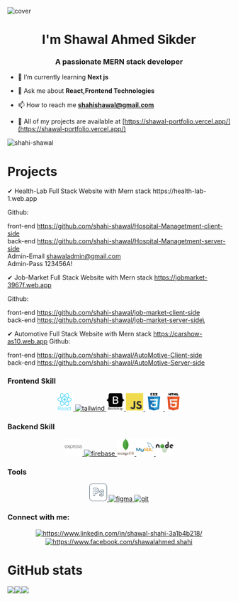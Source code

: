 ![cover](https://i.ibb.co/GJrdZPD/Blue-Modern-Elegant-Corporate-Personal-Profile-Linked-In-Banner.png)
<h1 align="center"> I'm Shawal Ahmed Sikder</h1>
<h3 align="center">A passionate MERN stack developer</h3>



- 🌱 I’m currently learning **Next js**

- 💬 Ask me about **React,Frontend Technologies**

- 📫 How to reach me **shahishawal@gmail.com**
- 🔰 All of my projects are available at [https://shawal-portfolio.vercel.app/](https://shawal-portfolio.vercel.app/)

<p align="left"> <img src="https://komarev.com/ghpvc/?username=shahi-shawal&label=Profile%20views&color=d7e60a&style=flat" alt="shahi-shawal" /> </p>

<h1 align="left">Projects</h1>
✔ Health-Lab Full Stack Website with Mern stack https://health-lab-1.web.app

Github:

front-end https://github.com/shahi-shawal/Hospital-Managetment-client-side <br>
back-end https://github.com/shahi-shawal/Hospital-Managetment-server-side
<br>
Admin-Email shawaladmin@gmail.com
<br>
Admin-Pass 123456A!

✔ Job-Market Full Stack Website with Mern stack https://jobmarket-3967f.web.app

Github:

front-end https://github.com/shahi-shawal/job-market-client-side <br>
back-end https://github.com/shahi-shawal/job-market-server-side\

✔ Automotive Full Stack Website with Mern stack 
https://carshow-as10.web.app
Github:

front-end https://github.com/shahi-shawal/AutoMotive-Client-side <br>
back-end https://github.com/shahi-shawal/AutoMotive-Server-side


<h3 align="left">Frontend Skill</h3>

<p align="center"><a href="https://reactjs.org/" target="_blank" rel="noreferrer"> <img src="https://raw.githubusercontent.com/devicons/devicon/master/icons/react/react-original-wordmark.svg" alt="react" width="40" height="40"/> </a> <a href="https://tailwindcss.com/" target="_blank" rel="noreferrer"> <img src="https://www.vectorlogo.zone/logos/tailwindcss/tailwindcss-icon.svg" alt="tailwind" width="40" height="40"/> </a><a href="https://getbootstrap.com" target="_blank" rel="noreferrer"> <img src="https://raw.githubusercontent.com/devicons/devicon/master/icons/bootstrap/bootstrap-plain-wordmark.svg" alt="bootstrap" width="40" height="40"/> </a><a href="https://developer.mozilla.org/en-US/docs/Web/JavaScript" target="_blank" rel="noreferrer"> <img src="https://raw.githubusercontent.com/devicons/devicon/master/icons/javascript/javascript-original.svg" alt="javascript" width="40" height="40"/><a href="https://www.w3schools.com/css/" target="_blank" rel="noreferrer"> <img src="https://raw.githubusercontent.com/devicons/devicon/master/icons/css3/css3-original-wordmark.svg" alt="css3" width="40" height="40"/> </a> </a><a href="https://www.w3.org/html/" target="_blank" rel="noreferrer"> <img src="https://raw.githubusercontent.com/devicons/devicon/master/icons/html5/html5-original-wordmark.svg" alt="html5" width="40" height="40"/> </a> </p>

<h3>Backend Skill</h3>
<p align="center"> <a href="https://expressjs.com" target="_blank" rel="noreferrer"> <img src="https://raw.githubusercontent.com/devicons/devicon/master/icons/express/express-original-wordmark.svg" alt="express" width="40" height="40"/> </a>  <a href="https://firebase.google.com/" target="_blank" rel="noreferrer"> <img src="https://www.vectorlogo.zone/logos/firebase/firebase-icon.svg" alt="firebase" width="40" height="40"/> </a>   <a href="https://www.mongodb.com/" target="_blank" rel="noreferrer"> <img src="https://raw.githubusercontent.com/devicons/devicon/master/icons/mongodb/mongodb-original-wordmark.svg" alt="mongodb" width="40" height="40"/> </a> <a href="https://www.mysql.com/" target="_blank" rel="noreferrer"> <img src="https://raw.githubusercontent.com/devicons/devicon/master/icons/mysql/mysql-original-wordmark.svg" alt="mysql" width="40" height="40"/> </a> <a href="https://nodejs.org" target="_blank" rel="noreferrer"> <img src="https://raw.githubusercontent.com/devicons/devicon/master/icons/nodejs/nodejs-original-wordmark.svg" alt="nodejs" width="40" height="40"/> </a>  </p>
<h3>Tools</h3>
 <p align="center"><a href="https://www.photoshop.com/en" target="_blank" rel="noreferrer"> <img src="https://raw.githubusercontent.com/devicons/devicon/master/icons/photoshop/photoshop-line.svg" alt="photoshop" width="40" height="40"/> </a> <a href="https://www.figma.com/" target="_blank" rel="noreferrer"> <img src="https://www.vectorlogo.zone/logos/figma/figma-icon.svg" alt="figma" width="40" height="40"/> </a> <a href="https://git-scm.com/" target="_blank" rel="noreferrer"> <img src="https://www.vectorlogo.zone/logos/git-scm/git-scm-icon.svg" alt="git" width="40" height="40"/> </a></p>

<h3 align="left">Connect with me:</h3>
<p align="center">
<a href="https://linkedin.com/in/https://www.linkedin.com/in/shawal-shahi-3a1b4b218/" target="blank"><img align="center" src="https://raw.githubusercontent.com/rahuldkjain/github-profile-readme-generator/master/src/images/icons/Social/linked-in-alt.svg" alt="https://www.linkedin.com/in/shawal-shahi-3a1b4b218/" height="30" width="40" /></a>
<a href="https://fb.com/https://www.facebook.com/shawalahmed.shahi" target="blank"><img align="center" src="https://raw.githubusercontent.com/rahuldkjain/github-profile-readme-generator/master/src/images/icons/Social/facebook.svg" alt="https://www.facebook.com/shawalahmed.shahi" height="30" width="40" /></a>
</p>
<h1>GitHub stats</h1>
<p>


![](http://github-profile-summary-cards.vercel.app/api/cards/profile-details?username=shahi-shawal&theme=aura)![](http://github-profile-summary-cards.vercel.app/api/cards/stats?username=shahi-shawal&theme=aura)![](http://github-profile-summary-cards.vercel.app/api/cards/most-commit-language?username=shahi-shawal&theme=aura)



</p>
